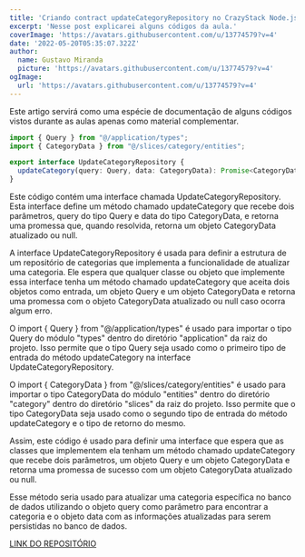 ```yaml
---
title: 'Criando contract updateCategoryRepository no CrazyStack Node.js'
excerpt: 'Nesse post explicarei alguns códigos da aula.'
coverImage: 'https://avatars.githubusercontent.com/u/13774579?v=4'
date: '2022-05-20T05:35:07.322Z'
author:
  name: Gustavo Miranda
  picture: 'https://avatars.githubusercontent.com/u/13774579?v=4'
ogImage:
  url: 'https://avatars.githubusercontent.com/u/13774579?v=4'
---
```

Este artigo servirá como uma espécie de documentação de alguns códigos vistos durante as aulas apenas como material complementar.

```typescript
import { Query } from "@/application/types";
import { CategoryData } from "@/slices/category/entities";

export interface UpdateCategoryRepository {
  updateCategory(query: Query, data: CategoryData): Promise<CategoryData | null>;
}
``` 
Este código contém uma interface chamada UpdateCategoryRepository. Esta interface define um método chamado updateCategory que recebe dois parâmetros, query do tipo Query e data do tipo CategoryData, e retorna uma promessa que, quando resolvida, retorna um objeto CategoryData atualizado ou null.

A interface UpdateCategoryRepository é usada para definir a estrutura de um repositório de categorias que implementa a funcionalidade de atualizar uma categoria. Ele espera que qualquer classe ou objeto que implemente essa interface tenha um método chamado updateCategory que aceita dois objetos como entrada, um objeto Query e um objeto CategoryData e retorna uma promessa com o objeto CategoryData atualizado ou null caso ocorra algum erro.

O import { Query } from "@/application/types" é usado para importar o tipo Query do módulo "types" dentro do diretório "application" da raiz do projeto. Isso permite que o tipo Query seja usado como o primeiro tipo de entrada do método updateCategory na interface UpdateCategoryRepository.

O import { CategoryData } from "@/slices/category/entities" é usado para importar o tipo CategoryData do módulo "entities" dentro do diretório "category" dentro do diretório "slices" da raiz do projeto. Isso permite que o tipo CategoryData seja usado como o segundo tipo de entrada do método updateCategory e o tipo de retorno do mesmo.

Assim, este código é usado para definir uma interface que espera que as classes que implementem ela tenham um método chamado updateCategory que recebe dois parâmetros, um objeto Query e um objeto CategoryData e retorna uma promessa de sucesso com um objeto CategoryData atualizado ou null.

Esse método seria usado para atualizar uma categoria específica no banco de dados utilizando o objeto query como parâmetro para encontrar a categoria e o objeto data com as informações atualizadas para serem persistidas no banco de dados.


[LINK DO REPOSITÓRIO](https://github.com/gumiranda/CrazyStackNodeJs)